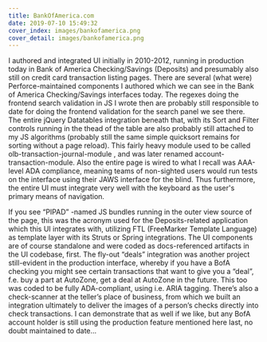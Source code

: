 ```yaml
---
title: BankOfAmerica.com
date: 2019-07-10 15:49:32
cover_index: images/bankofamerica.png
cover_detail: images/bankofamerica.png
---
```


I authored and integrated UI initially in 2010-2012, running in production today in Bank of America Checking/Savings (Deposits) and presumably also still on credit card transaction listing pages. There are several (what were) Perforce-maintained components I authored which we can see in the Bank of America Checking/Savings interfaces today. The regexes doing the frontend search validation in JS I wrote then are probably still responsible to date for doing the frontend validation for the search panel we see there. The entire jQuery Datatables integration beneath that, with its Sort and Filter controls running in the thead of the table are also probably still attached to my JS algorithms (probably still the same simple quicksort remains for sorting without a page reload). This fairly heavy module used to be called olb-transaction-journal-module , and was later renamed account-transaction-module. Also the entire page is wired to what I recall was AAA-level ADA compliance, meaning teams of non-sighted users would run tests on the interface using their JAWS interface for the blind. Thus furthermore, the entire UI must integrate very well with the keyboard as the user's primary means of navigation.

If you see “PIPAD” -named JS bundles running in the outer view source of the page, this was the acronym used for the Deposits-related application which this UI integrates with, utilizing FTL (FreeMarker Template Language) as template layer with its Struts or Spring integrations. The UI components are of course standalone and were coded as docs-referenced artifacts in the UI codebase, first. The fly-out “deals” integration was another project still-evident in the production interface, whereby if you have a BofA checking you might see certain transactions that want to give you a “deal”, f.e. buy a part at AutoZone, get a deal at AutoZone in the future. This too was coded to be fully ADA-compliant, using i.e. ARIA tagging. There’s also a check-scanner at the teller’s place of business, from which we built an integration ultimately to deliver the images of a person’s checks directly into check transactions. I can demonstrate that as well if we like, but any BofA account holder is still using the production feature mentioned here last, no doubt maintained to date...
